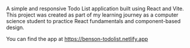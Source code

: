 A simple and responsive Todo List application built using React and Vite. This project was created as part of my learning journey as a computer science student to practice React fundamentals and component-based design.

You can find the app at https://benson-todolist.netlify.app


